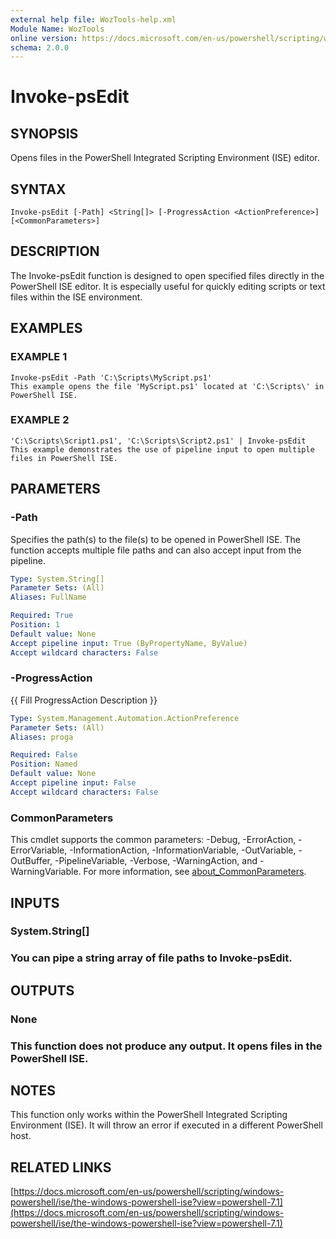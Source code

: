 ```yaml
---
external help file: WozTools-help.xml
Module Name: WozTools
online version: https://docs.microsoft.com/en-us/powershell/scripting/windows-powershell/ise/the-windows-powershell-ise?view=powershell-7.1
schema: 2.0.0
---
```


# Invoke-psEdit

## SYNOPSIS
Opens files in the PowerShell Integrated Scripting Environment (ISE) editor.

## SYNTAX

```
Invoke-psEdit [-Path] <String[]> [-ProgressAction <ActionPreference>] [<CommonParameters>]
```

## DESCRIPTION
The Invoke-psEdit function is designed to open specified files directly in the PowerShell ISE editor.
It is especially useful for quickly editing scripts or text files within the ISE environment.

## EXAMPLES

### EXAMPLE 1
```
Invoke-psEdit -Path 'C:\Scripts\MyScript.ps1'
This example opens the file 'MyScript.ps1' located at 'C:\Scripts\' in PowerShell ISE.
```

### EXAMPLE 2
```
'C:\Scripts\Script1.ps1', 'C:\Scripts\Script2.ps1' | Invoke-psEdit
This example demonstrates the use of pipeline input to open multiple files in PowerShell ISE.
```

## PARAMETERS

### -Path
Specifies the path(s) to the file(s) to be opened in PowerShell ISE.
The function accepts multiple file paths and can also accept input from the pipeline.

```yaml
Type: System.String[]
Parameter Sets: (All)
Aliases: FullName

Required: True
Position: 1
Default value: None
Accept pipeline input: True (ByPropertyName, ByValue)
Accept wildcard characters: False
```

### -ProgressAction
{{ Fill ProgressAction Description }}

```yaml
Type: System.Management.Automation.ActionPreference
Parameter Sets: (All)
Aliases: proga

Required: False
Position: Named
Default value: None
Accept pipeline input: False
Accept wildcard characters: False
```

### CommonParameters
This cmdlet supports the common parameters: -Debug, -ErrorAction, -ErrorVariable, -InformationAction, -InformationVariable, -OutVariable, -OutBuffer, -PipelineVariable, -Verbose, -WarningAction, and -WarningVariable. For more information, see [about_CommonParameters](http://go.microsoft.com/fwlink/?LinkID=113216).

## INPUTS

### System.String[]
### You can pipe a string array of file paths to Invoke-psEdit.
## OUTPUTS

### None
### This function does not produce any output. It opens files in the PowerShell ISE.
## NOTES
This function only works within the PowerShell Integrated Scripting Environment (ISE).
It will throw an error if executed in a different PowerShell host.

## RELATED LINKS

[https://docs.microsoft.com/en-us/powershell/scripting/windows-powershell/ise/the-windows-powershell-ise?view=powershell-7.1](https://docs.microsoft.com/en-us/powershell/scripting/windows-powershell/ise/the-windows-powershell-ise?view=powershell-7.1)

